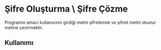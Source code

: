 # Şifre Oluşturma \ Şifre Çözme 
Programın amacı kullanıcının girdiği metni şifrelemek ve şifreli metni okunur metine çevirmektir.
## Kullanımı
